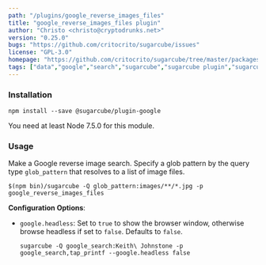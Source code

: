 ```yaml
---
path: "/plugins/google_reverse_images_files"
title: "google_reverse_images_files plugin"
author: "Christo <christo@cryptodrunks.net>"
version: "0.25.0"
bugs: "https://github.com/critocrito/sugarcube/issues"
license: "GPL-3.0"
homepage: "https://github.com/critocrito/sugarcube/tree/master/packages/plugin-google#readme"
tags: ["data","google","search","sugarcube","sugarcube plugin","sugarcube-plugin","transformation"]
---
```


### Installation

    npm install --save @sugarcube/plugin-google

You need at least Node 7.5.0 for this module.


### Usage

Make a Google reverse image search. Specify a glob pattern by the query type
`glob_pattern` that resolves to a list of image files.

    $(npm bin)/sugarcube -Q glob_pattern:images/**/*.jpg -p google_reverse_images_files

**Configuration Options**:

-   `google.headless`: Set to `true` to show the browser window, otherwise browse
    headless if set to `false`. Defaults to `false`.

    `sugarcube -Q google_search:Keith\ Johnstone -p google_search,tap_printf --google.headless false`
